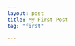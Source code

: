 ```yaml
---
layout: post
title: My First Post
tag: "first"

---
```




<!--<section class="not-fullscreen">
    <div class="content-a">
        <div class="content-b">
            Centered content
        </div>
    </div>
</section>-->